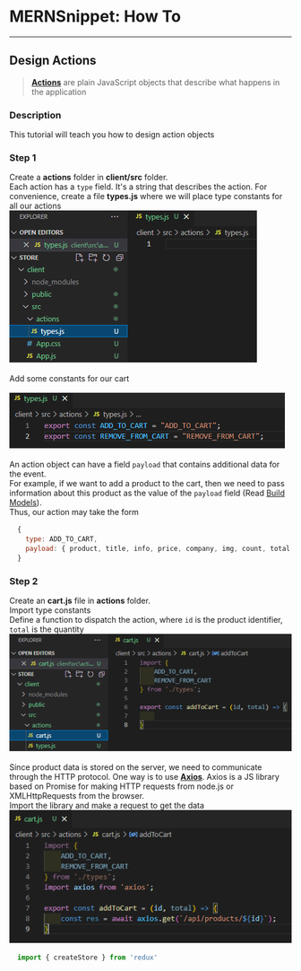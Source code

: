 # MERNSnippet: How To
---
## Design Actions

> [**Actions**](https://redux.js.org/tutorials/fundamentals/part-2-concepts-data-flow#actions) are plain JavaScript objects that describe what happens in the application <br />

### Description
This tutorial will teach you how to design action objects <br /> 

### Step 1
Create a **actions** folder in **client/src** folder. <br /> 
Each action has a `type` field. It's a string that describes the action. For convenience, create a file **types.js** where we will place type constants for all our actions<br/>
  ![1](img/1.png) <br />  
Add some constants for our cart <br>  
  ![2](img/2.png) <br />  
An action object can have a field `payload` that contains additional data for the event.<br />
For example, if we want to add a product to the cart, then we need to pass information about this product as the value of the `payload` field (Read [Build Models](https://github.com/andrewsinelnikov/ReactSnippet-How-To/blob/main/task17/README.md)). <br />
Thus, our action may take the form <br />
  ```Javascript
    {
      type: ADD_TO_CART,
      payload: { product, title, info, price, company, img, count, total }
    }
  ```

### Step 2
Create an **cart.js** file in **actions** folder. <br />
Import type constants <br />
Define a function to dispatch the action, where `id` is the product identifier, `total` is the quantity
  ![3](img/3.png) <br />  
Since product data is stored on the server, we need to communicate through the HTTP protocol. One way is to use [**Axios**](https://axios-http.com/docs/intro). Axios is a JS library based on Promise for making HTTP requests from node.js or XMLHttpRequests from the browser.<br />
Import the library and make a request to get the data <br />
  ![4](img/4.png) <br />  

  ```Javascript
    import { createStore } from 'redux'
  ```
